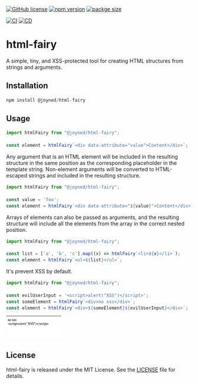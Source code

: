 [![GitHub license](https://img.shields.io/badge/license-MIT-blue.svg)](./blob/develop/LICENSE) [![npm version](https://img.shields.io/npm/v/@joyned/html-fairy.svg?style=flat)](https://www.npmjs.com/package/@joyned/html-fairy) [![packge size](https://img.shields.io/bundlephobia/minzip/@joyned/html-fairy.svg)](https://bundlephobia.com/package/@joyned/html-fairy)

[![CI](https://github.com/gamitee-dev/html-fairy/actions/workflows/linter.yml/badge.svg)](./actions/workflows/linter.yml) [![CD](https://github.com/gamitee-dev/html-fairy/actions/workflows/deploy.yml/badge.svg)](./actions/workflows/deploy.yml)

# html-fairy
A simple, tiny, and XSS-protected tool for creating HTML structures from strings and arguments.

## Installation
``` js
npm install @joyned/html-fairy
```

## Usage
``` js
import htmlFairy from "@joyned/html-fairy";

const element = htmlFairy`<div data-attribute="value">Content</div>`;
```

Any argument that is an HTML element will be included in the resulting structure in the same position as the corresponding placeholder in the template string. Non-element arguments will be converted to HTML-escaped strings and included in the resulting structure.

``` js
import htmlFairy from "@joyned/html-fairy";

const value = 'foo';
const element = htmlFairy`<div data-attribute="${value}">Content</div>`;
```
Arrays of elements can also be passed as arguments, and the resulting structure will include all the elements from the array in the correct nested position.

``` js
import htmlFairy from "@joyned/html-fairy";

const list = ['a', 'b', 'c'].map((x) => htmlFairy`<li>${x}</li>`);
const element = htmlFairy`<ul>${list}</ul>`;
```
It's prevent XSS by default.

``` js
import htmlFairy from "@joyned/html-fairy";

const evilUserInput = '<script>alert("XSS")</script>';
const someElement = htmlFairy`<div>no xss</div>`;
const element = htmlFairy`<div>${someElement}${evilUserInput}</div>`;
```
<img src="./resources/print-screen-no-xss.jpeg" alt="no-xss" width="150"/>


## License
html-fairy is released under the MIT License. See the [LICENSE](./LICENSE) file for details.



